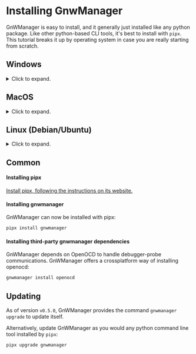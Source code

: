 # Installing GnwManager
GnWManager is easy to install, and it generally just installed like any python package.
Like other python-based CLI tools, it's best to install with `pipx`.
This tutorial breaks it up by operating system in case you are really starting from scratch.

## Windows
<details>
  <summary>Click to expand.</summary>

  ### Installing Chocolately
  [Chocolately](https://chocolatey.org/) is a package manager for Windows.
  A package manager streamlines the installation and updating of software.
  Think of it like a CLI-based app store.

  To install Chocolately, [follow their install instructions](https://chocolatey.org/install).

  To summarize their installation instructions, open PowerShell with "Run as administrator" and run the following command.

  ```powershell
  Set-ExecutionPolicy Bypass -Scope Process -Force; [System.Net.ServicePointManager]::SecurityProtocol = [System.Net.ServicePointManager]::SecurityProtocol -bor 3072; iex ((New-Object System.Net.WebClient).DownloadString('https://community.chocolatey.org/install.ps1'))
  ```

  ### Installing python
  If you don't have a modern (>=3.8) version of python installed, you can install it with `Chocolately`:

  ```bash
  choco install python
  ```

  Proceed to the [common section](#Common) for remaining installation instructions.

</details>

## MacOS
<details>
  <summary>Click to expand.</summary>

  #### Installing Homebrew
  [Homebrew](https://brew.sh/) is a package manager for MacOS.
  A package manager streamlines the installation and updating of software.
  Think of it like a CLI-based app store.

  To install Homebrew, [follow their install instructions](https://brew.sh/).

  To summarize their installation instructions, run the following command in a terminal.
  ```bash
  /bin/bash -c "$(curl -fsSL https://raw.githubusercontent.com/Homebrew/install/HEAD/install.sh)"
  ```

  #### Installing python
  If you don't have a modern (>=3.8) version of python installed, you can install it with `brew`:

  ```bash
  brew install python
  ```

  Proceed to the [common section](#Common) for remaining installation instructions.

</details>

## Linux (Debian/Ubuntu)

<details>
  <summary>Click to expand.</summary>

  #### Installing python
  If you don't have a modern (>=3.8) version of python installed, you can install it with `apt-get`:

  ```bash
  sudo apt-get update
  sudo apt-get install python
  ```

  Proceed to the [common section](#Common) for remaining installation instructions.

</details>

## Common
#### Installing pipx
[Install pipx, following the instructions on its website.](<https://pipx.pypa.io/stable/#install-pipx>)

#### Installing gnwmanager
GnWManager can now be installed with pipx:

```bash
pipx install gnwmanager
```

#### Installing third-party gnwmanager dependencies
GnWManager depends on OpenOCD to handle debugger-probe communications.
GnWManager offers a crossplatform way of installing openocd:

```bash
gnwmanager install openocd
```

## Updating
As of version ``v0.5.0``, GnWManager provides the command ``gnwmanager upgrade`` to update
itself.

Alternatively, update GnWManager as you would any python command line tool installed by `pipx`:
```bash
pipx upgrade gnwmanager
```
